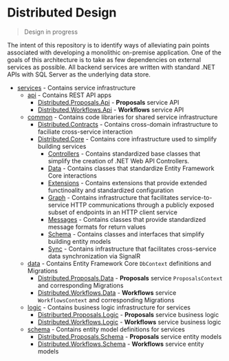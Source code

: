# Distributed Design

> Design in progress

The intent of this repository is to identify ways of alleviating pain points associated with developing a monolithic on-premise application. One of the goals of this architecture is to take as few dependencies on external services as possible. All backend services are written with standard .NET APIs with SQL Server as the underlying data store.

* [services](./services/) - Contains service infrastructure
    * [api](./services/api/) - Contains REST API apps
        * [Distributed.Proposals.Api](./services/api/Distributed.Proposals.Api/) - **Proposals** service API
        * [Distributed.Workflows.Api](./services/api/Distributed.Workflows.Api/) - **Workflows** service API
    * [common](./services/common/) - Contains code libraries for shared service infrastructure
        * [Distributed.Contracts](./services/common/Distributed.Contracts/) - Contains cross-domain infrastructure to faciliate cross-service interaction
        * [Distributed.Core](./services/common/Distributed.Core/) - Contains core infrastructure used to simplify building services
            * [Controllers](./services/common/Distributed.Core/Controllers/) - Contains standardized base classes that simplify the creation of .NET Web API Controllers.
            * [Data](./services/common/Distributed.Core/Data/) - Contains classes that standardize Entity Framework Core interactions
            * [Extensions](./services/common/Distributed.Core/Extensions/) - Contains extensions that provide extended functinoality and standardized configuration
            * [Graph](./services/common/Distributed.Core/Graph/) - Contains infrastructure that facilitates service-to-service HTTP communications through a publicly exposed subset of endpoints in an HTTP client service
            * [Messages](./services/common/Distributed.Core/Messages/) - Contains classes that provide standardized message formats for return values
            * [Schema](./services/common/Distributed.Core/Schema/) - Contains classes and interfaces that simplify building entity models
            * [Sync](./services/common/Distributed.Core/Sync/) - Contains infrastructure that facilitates cross-service data synchronization via SignalR
    * [data](./services/data/) - Contains Entity Framework Core `DbContext` definitions and Migrations
        * [Distributed.Proposals.Data](./services/data/Distributed.Proposals.Data/) - **Proposals** service `ProposalsContext` and corresponding Migrations
        * [Distributed.Workflows.Data](./services/data/Distributed.Workflows.Data/) - **Workflows** service `WorkflowsContext` and corresponding Migrations
    * [logic](./services/logic/) - Contains business logic infrastructure for services
        * [Distriburted.Proposals.Logic](./services/logic/Distributed.Proposals.Logic/) - **Proposals** service business logic
        * [Distributed.Workflows.Logic](./services/logic/Distributed.Workflows.Logic/) - **Workflows** service business logic
    * [schema](./services/schema/) - Contains entity model definitions for services
        * [Distributed.Proposals.Schema](./services/schema/Distributed.Proposals.Schema/) - **Proposals** service entity models
        * [Distributed.Workflows.Schema](./services/schema/Distributed.Workflows.Schema/) - **Workflows** service entity models